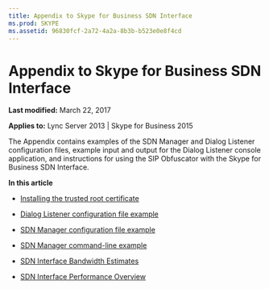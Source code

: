 ```yaml
---
title: Appendix to Skype for Business SDN Interface
ms.prod: SKYPE
ms.assetid: 96830fcf-2a72-4a2a-8b3b-b523e0e8f4cd
---
```



# Appendix to Skype for Business SDN Interface

 **Last modified:** March 22, 2017
  
**Applies to:** Lync Server 2013 | Skype for Business 2015
 
The Appendix contains examples of the SDN Manager and Dialog Listener configuration files, example input and output for the Dialog Listener console application, and instructions for using the SIP Obfuscator with the Skype for Business SDN Interface.
  
    
    

 **In this article**
-  [Installing the trusted root certificate](installing-the-trusted-root-certificate.md)
    
  
-  [Dialog Listener configuration file example](dialog-listener-configuration-file-example.md)
    
  
-  [SDN Manager configuration file example](sdn-manager-configuration-file-example.md)
    
  
-  [SDN Manager command-line example](sdn-manager-command-line-example.md)
    
  
-  [SDN Interface Bandwidth Estimates](sdn-interface-bandwidth-estimates.md)
    
  
-  [SDN Interface Performance Overview](sdn-interface-performance-overview.md)
    
  

